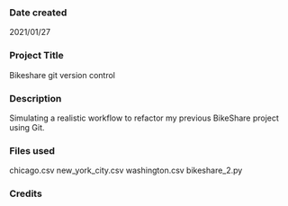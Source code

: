 ### Date created
2021/01/27

### Project Title
Bikeshare git version control

### Description
Simulating a realistic workflow to refactor my previous BikeShare project using Git.


### Files used
chicago.csv
new_york_city.csv
washington.csv
bikeshare_2.py

### Credits
